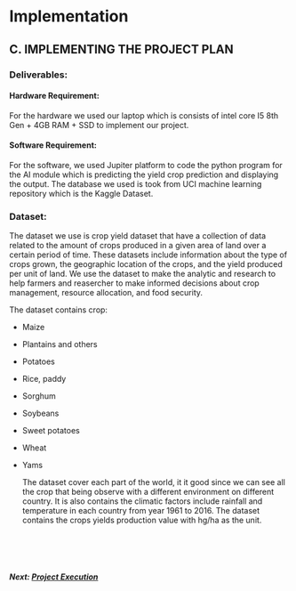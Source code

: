 # Implementation

## C. IMPLEMENTING THE PROJECT PLAN

### Deliverables:

#### Hardware Requirement:
For the hardware we used our laptop which is consists of intel core I5 8th Gen + 4GB RAM + SSD to implement our project.


#### Software Requirement:
For the software, we used Jupiter platform to code the python program for the AI module which is predicting the yield crop prediction and displaying the output. The database we used is took from UCI machine learning repository which is the Kaggle Dataset.

### Dataset:

  The dataset we use is crop yield dataset that have a collection of data related to the amount of crops produced in a given area of land over a certain period of time. These datasets include information about the type of crops grown, the geographic location of the crops, and the yield produced per unit of land. We use the dataset to make the analytic and research to help farmers and reasercher to make informed decisions about crop management, resource allocation, and food security.
  
  The dataset contains crop:
  
+ Maize
+ Plantains and others
+ Potatoes
+ Rice, paddy
+ Sorghum
+ Soybeans
+ Sweet potatoes
+ Wheat
+ Yams

  The dataset cover each part of the world, it it good since we can see all the crop that being observe with a different environment on different country. It is also contains the climatic factors include rainfall and temperature in each country from year 1961 to 2016. The dataset contains the crops yields production value with hg/ha as the unit.



<br><br><br>
##### Next: [Project Execution](D-PROJECT_EXECUTION.md)
